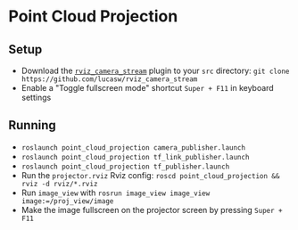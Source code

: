 # Point Cloud Projection

## Setup
* Download the [`rviz_camera_stream`](https://github.com/lucasw/rviz_camera_stream) plugin to your `src` directory: `git clone https://github.com/lucasw/rviz_camera_stream`
* Enable a "Toggle fullscreen mode" shortcut `Super + F11` in keyboard settings

## Running
* `roslaunch point_cloud_projection camera_publisher.launch`
* `roslaunch point_cloud_projection tf_link_publisher.launch`
* `roslaunch point_cloud_projection tf_publisher.launch`
* Run the `projector.rviz` Rviz config: `roscd point_cloud_projection && rviz -d rviz/*.rviz`
* Run `image_view` with `rosrun image_view image_view image:=/proj_view/image`
* Make the image fullscreen on the projector screen by pressing `Super + F11`
